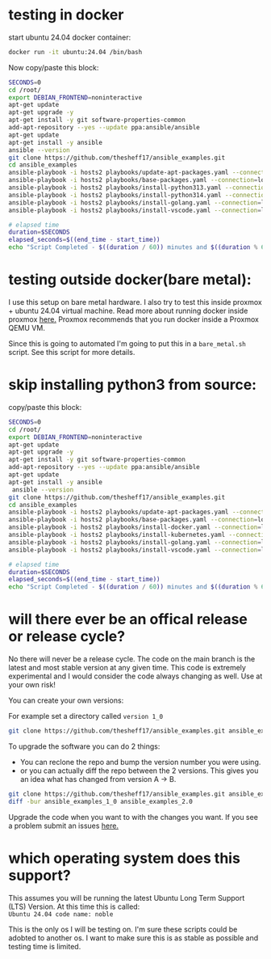 # testing in docker

start ubuntu 24.04 docker container:
```bash
docker run -it ubuntu:24.04 /bin/bash
```

Now copy/paste this block:
```bash
SECONDS=0
cd /root/
export DEBIAN_FRONTEND=noninteractive
apt-get update 
apt-get upgrade -y
apt-get install -y git software-properties-common
add-apt-repository --yes --update ppa:ansible/ansible
apt-get update
apt-get install -y ansible
ansible --version
git clone https://github.com/thesheff17/ansible_examples.git
cd ansible_examples
ansible-playbook -i hosts2 playbooks/update-apt-packages.yaml --connection=local
ansible-playbook -i hosts2 playbooks/base-packages.yaml --connection=local
ansible-playbook -i hosts2 playbooks/install-python313.yaml --connection=local
ansible-playbook -i hosts2 playbooks/install-python314.yaml --connection=local
ansible-playbook -i hosts2 playbooks/install-golang.yaml --connection=local
ansible-playbook -i hosts2 playbooks/install-vscode.yaml --connection=local

# elapsed time
duration=$SECONDS
elapsed_seconds=$((end_time - start_time))
echo "Script Completed - $((duration / 60)) minutes and $((duration % 60)) seconds elapsed."
```

# testing outside docker(bare metal):

I use this setup on bare metal hardware.  I also try to test this inside proxmox + ubuntu 24.04 virtual machine.  Read more about running docker inside proxmox <a href="https://pve.proxmox.com/wiki/Linux_Container">here.</a>  Proxmox recommends that you run docker inside a Proxmox QEMU VM.

Since this is going to automated I'm going to put this in a `bare_metal.sh` script.  See this script for more details.

# skip installing python3 from source:
copy/paste this block:
```bash
SECONDS=0
cd /root/
export DEBIAN_FRONTEND=noninteractive
apt-get update 
apt-get upgrade -y
apt-get install -y git software-properties-common
add-apt-repository --yes --update ppa:ansible/ansible
apt-get update
apt-get install -y ansible
 ansible --version
git clone https://github.com/thesheff17/ansible_examples.git
cd ansible_examples
ansible-playbook -i hosts2 playbooks/update-apt-packages.yaml --connection=local
ansible-playbook -i hosts2 playbooks/base-packages.yaml --connection=local
ansible-playbook -i hosts2 playbooks/install-docker.yaml --connection=local
ansible-playbook -i hosts2 playbooks/install-kubernetes.yaml --connection=local
ansible-playbook -i hosts2 playbooks/install-golang.yaml --connection=local
ansible-playbook -i hosts2 playbooks/install-vscode.yaml --connection=local

# elapsed time
duration=$SECONDS
elapsed_seconds=$((end_time - start_time))
echo "Script Completed - $((duration / 60)) minutes and $((duration % 60)) seconds elapsed."
```

# will there ever be an offical release or release cycle?

No there will never be a release cycle.  The code on the main branch is the latest and most stable version at any given time.  This code is extremely experimental and I would consider the code always changing as well. Use at  your own risk!

You can create your own versions:

For example set a directory called `version 1_0`
```bash
git clone https://github.com/thesheff17/ansible_examples.git ansible_examples_1_0
```
To upgrade the software you can do 2 things:
  * You can reclone the repo and bump the version number you were using.
  * or you can actually diff the repo between the 2 versions.  This gives you an idea what has changed from version A -> B.

```bash
git clone https://github.com/thesheff17/ansible_examples.git ansible_examples_2.0
diff -bur ansible_examples_1_0 ansible_examples_2.0
```

Upgrade the code when you want to with the changes you want. If you see a problem submit an issues [here.](https://github.com/thesheff17/ansible_examples/issues)


# which operating system does this support?
This assumes you will be running the latest Ubuntu Long Term Support (LTS) Version.  At this time this is called: <br/>`Ubuntu 24.04 code name: noble` 

This is the only os I will be testing on.  I'm sure these scripts could be adobted to another os.  I want to make sure this is as stable as possible and testing time is limited.
